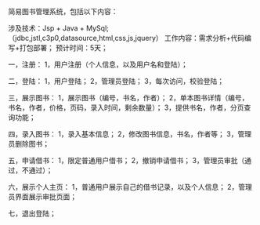 
简易图书管理系统，包括以下内容：

涉及技术：Jsp + Java + MySql;（jdbc,jstl,c3p0,datasource,html,css,js,jquery）
工作内容：需求分析+代码编写+打包部署；
预计时间：5天；


一，注册：
    1，用户注册（个人信息，以及用户名和登陆）；

二，登陆：
    1，用户登陆；
    2，管理员登陆；
    3，每次访问，校验登陆；

三，展示图书：
    1，展示图书（编号，书名，作者）；
    2，单本图书详情（编号，书名，作者，价格，页码，录入时间，剩余数量）；
    3，提供书名，作者，分页查询功能；

四，录入图书：
    1，录入基本信息；
    2，修改图书信息，书名，作者等；
    3，管理员删除图书；

五，申请借书：
    1，限定普通用户借书；
    2，撤销申请借书；
    3，管理员审批（通过，不通过）；

六，展示个人主页：
    1，普通用户展示自己的借书记录，以及个人信息；
    2，管理员界面展示审批页面；

七，退出登陆；

